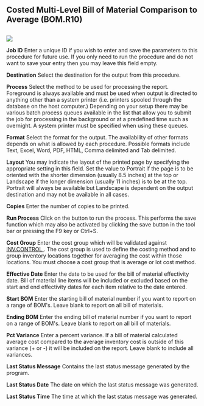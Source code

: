 ##  Costed Multi-Level Bill of Material Comparison to Average (BOM.R10)

<PageHeader />

##

![](images/BOM-R10-1.jpg)

**Job ID** Enter a unique ID if you wish to enter and save the parameters to
this procedure for future use. If you only need to run the procedure and do
not want to save your entry then you may leave this field empty.  
  
**Destination** Select the destination for the output from this procedure.  
  
**Process** Select the method to be used for processing the report. Foreground
is always available and must be used when output is directed to anything other
than a system printer (i.e. printers spooled through the database on the host
computer.) Depending on your setup there may be various batch process queues
available in the list that allow you to submit the job for processing in the
background or at a predefined time such as overnight. A system printer must be
specified when using these queues.  
  
**Format** Select the format for the output. The availability of other formats
depends on what is allowed by each procedure. Possible formats include Text,
Excel, Word, PDF, HTML, Comma delimited and Tab delimited.  
  
**Layout** You may indicate the layout of the printed page by specifying the
appropriate setting in this field. Set the value to Portrait if the page is to
be oriented with the shorter dimension (usually 8.5 inches) at the top or
Landscape if the longer dimension (usually 11 inches) is to be at the top.
Portrait will always be available but Landscape is dependent on the output
destination and may not be available in all cases.  
  
**Copies** Enter the number of copies to be printed.  
  
**Run Process** Click on the button to run the process. This performs the save
function which may also be activated by clicking the save button in the tool
bar or pressing the F9 key or Ctrl+S.  
  
**Cost Group** Enter the cost group which will be validated against [ INV.CONTROL ](../../../../INV-OVERVIEW/INV-ENTRY/INV-CONTROL/README.md) . The cost group is used to define the costing method and to group inventory locations together for averaging the cost within those locations. You must choose a cost group that is average or lot cost method.   
  
**Effective Date** Enter the date to be used for the bill of material
effectivity date. Bill of material line items will be included or excluded
based on the start and end effectivity dates for each item relative to the
date entered.  
  
**Start BOM** Enter the starting bill of material number if you want to report
on a range of BOM's. Leave blank to report on all bill of materials.  
  
**Ending BOM** Enter the ending bill of material number if you want to report
on a range of BOM's. Leave blank to report on all bill of materials.  
  
**Pct Variance** Enter a percent variance. If a bill of material calculated
average cost compared to the average inventory cost is outside of this
variance (+ or -) it will be included on the report. Leave blank to include
all variances.  
  
**Last Status Message** Contains the last status message generated by the
program.  
  
**Last Status Date** The date on which the last status message was generated.  
  
**Last Status Time** The time at which the last status message was generated.  
  
  
<badge text= "Version 8.10.57" vertical="middle" />

<PageFooter />